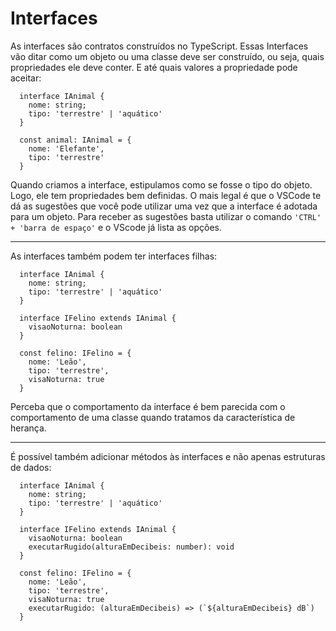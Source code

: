 # Interfaces

As interfaces são contratos construídos no TypeScript. Essas Interfaces vão ditar como um objeto ou uma classe deve ser construído, ou seja, quais propriedades ele deve conter. E até quais valores a propriedade pode aceitar:

```
  interface IAnimal {
    nome: string;
    tipo: 'terrestre' | 'aquático'
  }

  const animal: IAnimal = {
    nome: 'Elefante',
    tipo: 'terrestre'
  }
```

Quando criamos a interface, estipulamos como se fosse o tipo do objeto. Logo, ele tem propriedades bem definidas.
O mais legal é que o VSCode te dá as sugestões que você pode utilizar uma vez que a interface é adotada para um objeto.
Para receber as sugestões basta utilizar o comando ```'CTRL' + 'barra de espaço'``` e o VScode já lista as opções.

----------

As interfaces também podem ter interfaces filhas:

```
  interface IAnimal {
    nome: string;
    tipo: 'terrestre' | 'aquático'
  }

  interface IFelino extends IAnimal {
    visaoNoturna: boolean
  }

  const felino: IFelino = {
    nome: 'Leão',
    tipo: 'terrestre',
    visaNoturna: true
  }
```

Perceba que o comportamento da interface é bem parecida com o comportamento de uma classe quando tratamos da característica de herança.

---------

É possível também adicionar métodos às interfaces e não apenas estruturas de dados:


```
  interface IAnimal {
    nome: string;
    tipo: 'terrestre' | 'aquático'
  }

  interface IFelino extends IAnimal {
    visaoNoturna: boolean
    executarRugido(alturaEmDecibeis: number): void
  }

  const felino: IFelino = {
    nome: 'Leão',
    tipo: 'terrestre',
    visaNoturna: true
    executarRugido: (alturaEmDecibeis) => (`${alturaEmDecibeis} dB`)
  }
```